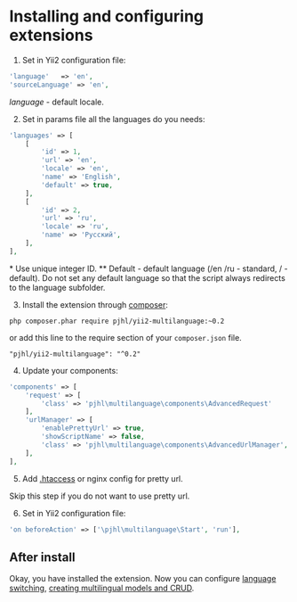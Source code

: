 Installing and configuring extensions
=====================================

1) Set in Yii2 configuration file:
```php
'language'   => 'en',
'sourceLanguage' => 'en',
```

*language* - default locale.

2) Set in params file all the languages do you needs:
```php
'languages' => [
    [
        'id' => 1,
        'url' => 'en',
        'locale' => 'en',
        'name' => 'English',
        'default' => true,
    ],
    [
        'id' => 2,
        'url' => 'ru',
        'locale' => 'ru',
        'name' => 'Русский',
    ],
],
```
\* Use unique integer ID.
\*\* Default - default language (/en /ru - standard, / - default).
Do not set any default language so that the script always redirects to the language subfolder.

3) Install the extension through [composer](http://getcomposer.org/download/):
```
php composer.phar require pjhl/yii2-multilanguage:~0.2
```

or add this line to the require section of your `composer.json` file.

```
"pjhl/yii2-multilanguage": "^0.2"
```

4) Update your components:
```php
'components' => [
    'request' => [
        'class' => 'pjhl\multilanguage\components\AdvancedRequest'
    ],
    'urlManager' => [
        'enablePrettyUrl' => true,
        'showScriptName' => false,
        'class' => 'pjhl\multilanguage\components\AdvancedUrlManager',
    ],
],
```

5) Add [.htaccess](http://www.yiiframework.com/doc-2.0/guide-tutorial-shared-hosting.html#add-extras-for-webserver) or 
nginx config for pretty url. 

Skip this step if you do not want to use pretty url.

6) Set in Yii2 configuration file:
```php
'on beforeAction' => ['\pjhl\multilanguage\Start', 'run'],
```

After install
-------------

Okay, you have installed the extension.
Now you can configure [language switching](./LANG-SWITCH.md),
[creating multilingual models and CRUD](./MODELS.md).
